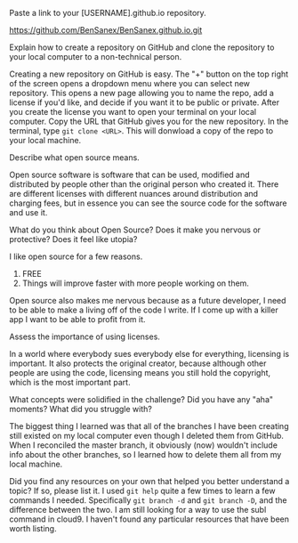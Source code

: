 Paste a link to your [USERNAME].github.io repository.

https://github.com/BenSanex/BenSanex.github.io.git

Explain how to create a repository on GitHub and clone the repository to your local computer to a non-technical person.

Creating a new repository on GitHub is easy.  The "+" button on the top right of the screen opens a dropdown menu where you can select new repository. 
This opens a new page allowing you to name the repo, add a license if you'd like, and decide if you want it to be public or private. 
After you create the license you want to open your terminal on your local computer. Copy the URL that GitHub gives you for the new repository.  In the terminal, type `git clone <URL>`.
This will donwload a copy of the repo to your local machine.

Describe what open source means.

Open source software is software that can be used, modified and distributed by people other than the original person who created it.  There are different licenses with different nuances around distribution
and charging fees, but in essence you can see the source code for the software and use it.

What do you think about Open Source? Does it make you nervous or protective? Does it feel like utopia?

I like open source for a few reasons.  
1. FREE
2. Things will improve faster with more people working on them.

Open source also makes me nervous because as a future developer, I need to be able to make a living off of the code I write.  If I come up with a killer app I want to be able to profit from it.

Assess the importance of using licenses.

In a world where everybody sues everybody else for everything, licensing is important.  It also protects the original creator, because although other people are using the code, licensing means you still hold the copyright,
which is the most important part.

What concepts were solidified in the challenge? Did you have any "aha" moments? What did you struggle with?

The biggest thing I learned was that all of the branches I have been creating still existed on my local computer even though I deleted them from GitHub.  When I reconciled the master branch,
it obviously (now) wouldn't include info about the other branches, so I learned how to delete them all from my local machine.


Did you find any resources on your own that helped you better understand a topic? If so, please list it.
I used `git help` quite a few times to learn a few commands I needed.  Specifically `git branch -d` and `git branch -D`, and the difference between the two. I am still looking for a way to use the subl command in cloud9.
I haven't found any particular resources that have been worth listing.

